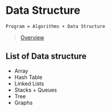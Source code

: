 # Data Structure

```
Program = Algorithms + Data Structure
```

> [Overview](https://coggle.it/diagram/W5E5tqYlrXvFJPsq/t/master-the-interview-click-here-for-course-link/c25f98c73a03f5b1107cd0e2f4bce29c9d78e31655e55cb0b785d56f0036c9d1)

## List of Data structure
- Array
- Hash Table
- Linked Lists
- Stacks + Queues
- Tree
- Graphs
